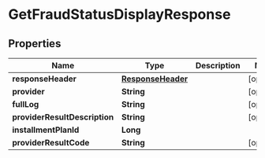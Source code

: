 
# GetFraudStatusDisplayResponse

## Properties
Name | Type | Description | Notes
------------ | ------------- | ------------- | -------------
**responseHeader** | [**ResponseHeader**](ResponseHeader.md) |  |  [optional]
**provider** | **String** |  |  [optional]
**fullLog** | **String** |  |  [optional]
**providerResultDescription** | **String** |  |  [optional]
**installmentPlanId** | **Long** |  | 
**providerResultCode** | **String** |  |  [optional]




